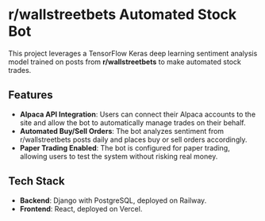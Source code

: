 <h1>r/wallstreetbets Automated Stock Bot</h1>

<p>This project leverages a TensorFlow Keras deep learning sentiment analysis model trained on posts from <strong>r/wallstreetbets</strong> to make automated stock trades.</p>

<h2>Features</h2>
<ul>
  <li><strong>Alpaca API Integration</strong>: Users can connect their Alpaca accounts to the site and allow the bot to automatically manage trades on their behalf.</li>
  <li><strong>Automated Buy/Sell Orders</strong>: The bot analyzes sentiment from r/wallstreetbets posts daily and places buy or sell orders accordingly.</li>
  <li><strong>Paper Trading Enabled</strong>: The bot is configured for paper trading, allowing users to test the system without risking real money.</li>
</ul>

<h2>Tech Stack</h2>
<ul>
  <li><strong>Backend</strong>: Django with PostgreSQL, deployed on Railway.</li>
  <li><strong>Frontend</strong>: React, deployed on Vercel.</li>
</ul>

